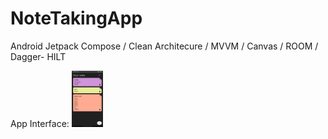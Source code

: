 # NoteTakingApp
Android Jetpack Compose / Clean Architecure / MVVM / Canvas / ROOM / Dagger- HILT

App Interface:
<img src="/assets/attachments/1.jpg" height="90" width="50" alt="App Screen" title="App Screen">
